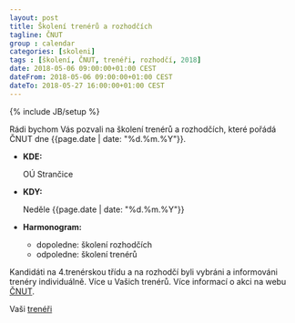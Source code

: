 ```yaml
---
layout: post
title: Školení trenérů a rozhodčích
tagline: ČNUT
group : calendar
categories: [skoleni]
tags : [školení, ČNUT, trenéři, rozhodčí, 2018]
date: 2018-05-06 09:00:00+01:00 CEST
dateFrom: 2018-05-06 09:00:00+01:00 CEST
dateTo: 2018-05-27 16:00:00+01:00 CEST
---
```

{% include JB/setup %}

Rádi bychom Vás pozvali na školení trenérů a rozhodčích, které pořádá ČNUT dne {{page.date | date: "%d.%m.%Y"}}.

- **KDE:**
   
   OÚ Strančice

- **KDY:**

  Neděle {{page.date | date: "%d.%m.%Y"}}

- **Harmonogram:**

  - dopoledne: školení rozhodčích
  - odpoledne: školení trenérů

Kandidáti na 4.trenérskou třídu a na rozhodčí byli vybráni a informováni trenéry individuálně. Více u Vašich trenérů.
Více informací o akci na webu [ČNUT][skoleni].

Vaši [trenéři][treneri]

[treneri]: /treneri "Trenéři"
[skoleni]: http://bit.ly/tkds-cnut-skoleni-treneru-rozhodcich "Školení trenérů a rozhodčích"
